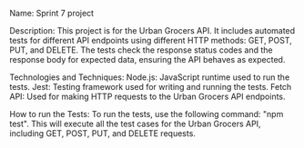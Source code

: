 Name: Sprint 7 project

Description: This project is for the Urban Grocers API. It includes automated tests for different API endpoints using different HTTP methods: GET, POST, PUT, and DELETE. The tests check the response status codes and the response body for expected data, ensuring the API behaves as expected.

Technologies and Techniques:
Node.js: JavaScript runtime used to run the tests.
Jest: Testing framework used for writing and running the tests.
Fetch API: Used for making HTTP requests to the Urban Grocers API endpoints.

How to run the Tests:
To run the tests, use the following command: "npm test".
This will execute all the test cases for the Urban Grocers API, including GET, POST, PUT, and DELETE requests.
